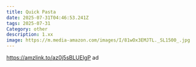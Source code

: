 ```yaml
---
title: Quick Pasta
date: 2025-07-31T04:46:53.241Z
tags: 2025-07-31
Category: other
description: 1.xx
image: https://m.media-amazon.com/images/I/81wOx3EMJTL._SL1500_.jpg
---
```

https://amzlink.to/az0j5sBLUElgP ad